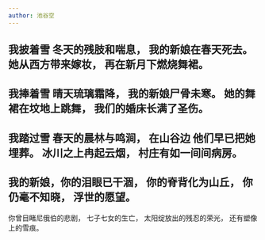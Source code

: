 ```yaml
---
author: 池谷空
---
```

我披着雪 冬天的残肢和喘息， 
我的新娘在春天死去。 
她从西方带来嫁妆， 
再在新月下燃烧舞裙。 
---
我捧着雪 晴天琉璃霜降， 
我的新娘尸骨未寒。
她的舞裙在坟地上跳舞，
我们的婚床长满了圣伤。 
---
我踏过雪 春天的晨林与鸣涧，
在山谷边 他们早已把她埋葬。 
冰川之上冉起云烟，
村庄有如一间间病房。
---
我的新娘，你的泪眼已干涸，
你的脊背化为山丘，
你仍毫不知晓，
浮世的愿望。
---
你曾目睹尼俄伯的悲剧，
七子七女的生亡，
太阳绽放出的残忍的荣光，
还有塑像上的雪痕。
